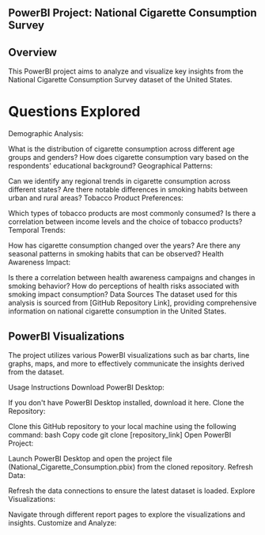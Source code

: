 ## PowerBI Project: National Cigarette Consumption Survey

## Overview
This PowerBI project aims to analyze and visualize key insights from the National Cigarette Consumption Survey dataset of the United States.

# Questions Explored
Demographic Analysis:

What is the distribution of cigarette consumption across different age groups and genders?
How does cigarette consumption vary based on the respondents' educational background?
Geographical Patterns:

Can we identify any regional trends in cigarette consumption across different states?
Are there notable differences in smoking habits between urban and rural areas?
Tobacco Product Preferences:

Which types of tobacco products are most commonly consumed?
Is there a correlation between income levels and the choice of tobacco products?
Temporal Trends:

How has cigarette consumption changed over the years?
Are there any seasonal patterns in smoking habits that can be observed?
Health Awareness Impact:

Is there a correlation between health awareness campaigns and changes in smoking behavior?
How do perceptions of health risks associated with smoking impact consumption?
Data Sources
The dataset used for this analysis is sourced from [GitHub Repository Link], providing comprehensive information on national cigarette consumption in the United States.

## PowerBI Visualizations
The project utilizes various PowerBI visualizations such as bar charts, line graphs, maps, and more to effectively communicate the insights derived from the dataset.

Usage Instructions
Download PowerBI Desktop:

If you don't have PowerBI Desktop installed, download it here.
Clone the Repository:

Clone this GitHub repository to your local machine using the following command:
bash
Copy code
git clone [repository_link]
Open PowerBI Project:

Launch PowerBI Desktop and open the project file (National_Cigarette_Consumption.pbix) from the cloned repository.
Refresh Data:

Refresh the data connections to ensure the latest dataset is loaded.
Explore Visualizations:

Navigate through different report pages to explore the visualizations and insights.
Customize and Analyze:
